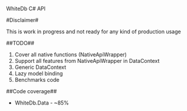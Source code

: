 WhiteDb C# API

#Disclaimer#

This is work in progress and not ready for any kind of production usage

##TODO##

1. Cover all native functions (NativeApiWrapper)
2. Support all features from NativeApiWrapper in DataContext
3. Generic DataContext
4. Lazy model binding
5. Benchmarks code

##Code coverage##

* WhiteDb.Data - ~85%